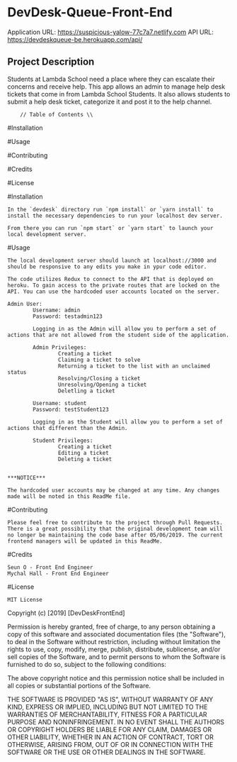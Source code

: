 # DevDesk-Queue-Front-End

Application URL: https://suspicious-yalow-77c7a7.netlify.com
API URL: https://devdeskqueue-be.herokuapp.com/api/

## Project Description 
Students at Lambda School need a place where they can escalate their concerns and receive help. This app allows an admin to manage help desk tickets that come in from Lambda School Students. It also allows students to submit a help desk ticket, categorize it and post it to the help channel.


        // Table of Contents \\

#Installation

#Usage

#Contributing

#Credits

#License


#Installation

    In the `devdesk` directory run `npm install` or `yarn install` to install the necessary dependencies to run your localhost dev server.

    From there you can run `npm start` or `yarn start` to launch your local development server.

#Usage

    The local development server should launch at localhost://3000 and should be responsive to any edits you make in ypur code editor.

    The code utilizes Redux to connect to the API that is deployed on heroku. To gain access to the private routes that are locked on the API. You can use the hardcoded user accounts located on the server.

    Admin User:
            Username: admin
            Password: testadmin123

            Logging in as the Admin will allow you to perform a set of actions that are not allowed from the student side of the application. 
            
            Admin Privileges:
                    Creating a ticket
                    Claiming a ticket to solve
                    Returning a ticket to the list with an unclaimed status
                    Resolving/Closing a ticket
                    Unresolving/Opening a ticket
                    Deletling a ticket

            Username: student
            Password: testStudent123

            Logging in as the Student will allow you to perform a set of actions that different than the Admin.

            Student Privileges:
                    Creating a ticket
                    Editing a ticket
                    Deleting a ticket
    
    
    ***NOTICE***
    
    The hardcoded user accounts may be changed at any time. Any changes made will be noted in this ReadMe file. 

#Contributing

    Please feel free to contribute to the project through Pull Requests. There is a great possibility that the original development team will no longer be maintaining the code base after 05/06/2019. The current frontend managers will be updated in this ReadMe.

#Credits

    Seun O - Front End Engineer
    Mychal Hall - Front End Engineer

#License

    MIT License

Copyright (c) [2019] [DevDeskFrontEnd]

Permission is hereby granted, free of charge, to any person obtaining a copy
of this software and associated documentation files (the "Software"), to deal
in the Software without restriction, including without limitation the rights
to use, copy, modify, merge, publish, distribute, sublicense, and/or sell
copies of the Software, and to permit persons to whom the Software is
furnished to do so, subject to the following conditions:

The above copyright notice and this permission notice shall be included in all
copies or substantial portions of the Software.

THE SOFTWARE IS PROVIDED "AS IS", WITHOUT WARRANTY OF ANY KIND, EXPRESS OR
IMPLIED, INCLUDING BUT NOT LIMITED TO THE WARRANTIES OF MERCHANTABILITY,
FITNESS FOR A PARTICULAR PURPOSE AND NONINFRINGEMENT. IN NO EVENT SHALL THE
AUTHORS OR COPYRIGHT HOLDERS BE LIABLE FOR ANY CLAIM, DAMAGES OR OTHER
LIABILITY, WHETHER IN AN ACTION OF CONTRACT, TORT OR OTHERWISE, ARISING FROM,
OUT OF OR IN CONNECTION WITH THE SOFTWARE OR THE USE OR OTHER DEALINGS IN THE
SOFTWARE.
